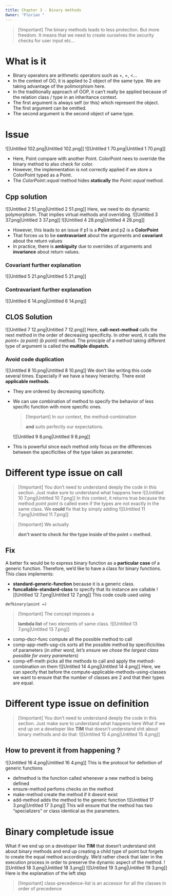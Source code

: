```yaml
---
title: Chapter 3 - Binary methods
Owner: "Florian "
---
```

> [!important] The binary methods leads to less protection. But more freedom. It means that we need to create ourselves the security checks for user input etc…
# What is it
- Binary operators are arithmetic operators such as +, =, <…
- In the context of OO, it is applied to 2 object of the same type. We are taking advantage of the polimorphism here.
- In the traditionally approach of OOP, it can’t really be applied because of the relation class / type in an inheritance context.
- The first argument is always self (or this) which represent the object. The first argument can be omitted.
- The second argument is the second object of same type.
# Issue
![[Untitled 102.png|Untitled 102.png]]
![[Untitled 1 70.png|Untitled 1 70.png]]
- Here, Point compare with another Point. ColorPoint nees to override the binary method to also check for color.
- However, the implementation is not correctly applied if we store a ColorPoint typed as a Point.
- The _ColorPoint::equal_ method hides **statically** the _Point::equal_ method.
## Cpp solution
![[Untitled 2 51.png|Untitled 2 51.png]]
Here, we need to do dynamic polymorphism. That implies virtual methods and overriding.
![[Untitled 3 37.png|Untitled 3 37.png]]
![[Untitled 4 28.png|Untitled 4 28.png]]
- However, this leads to an issue if p1 is a **Point** and p2 is a **ColorPoint**
- That forces us to be **contravariant** about the arguments and **covariant** about the return values
- In practice, there is **ambiguity** due to overrides of arguments and **invariance** about return values.
### Covariant further explanation
![[Untitled 5 21.png|Untitled 5 21.png]]
### Contravariant further explanation
![[Untitled 6 14.png|Untitled 6 14.png]]
  
## CLOS Solution
![[Untitled 7 12.png|Untitled 7 12.png]]
Here, **call-next-method** calls the next method in the order of decreasing specificity. In other word, it calls the _point= (a point) (b point)_ method.
The principle of a method taking different type of argument is called the **multiple dispatch.**
### Avoid code duplication
![[Untitled 8 10.png|Untitled 8 10.png]]
We don’t like writing this code several times. Especially if we have a heavy hierarchy.
There exist **applicable methods**.
- They are ordered by decreasing specificity.
- We can use combination of method to specify the behavior of less specific function with more specific ones.
    
    > [!important] In our context, the method-combination
    > 
    > **and** suits perfectly our expectations.
    
    ![[Untitled 9 8.png|Untitled 9 8.png]]
    
- This is powerful since each method only focus on the differences between the specificities of the type taken as parameter.
# Different type issue on call

> [!important] You don’t need to understand deeply the code in this section. Just make sure to understand what happens here
![[Untitled 10 7.png|Untitled 10 7.png]]
In this context, it returns true because the method _point point_ is called even if the types are not exactly in the same class.
We **could** fix that by simply adding
![[Untitled 11 7.png|Untitled 11 7.png]]

> [!important] We actually
> 
> **don’t want to check for the type inside of the point = method.**
## Fix
A better fix would be to express binary function as a **particular case** of a generic function. Therefore, we’d like to have a class for binary functions.
This class implements:
- **standard-generic-function** because it is a generic class.
- **funcallable-standard-class** to specify that its instance are callable
![[Untitled 12 7.png|Untitled 12 7.png]]
This code coulb used using
```Lisp
defbinary(point =)
```

> [!important] The concept imposes a
> 
> **lambda list** of two elements of same class.
![[Untitled 13 7.png|Untitled 13 7.png]]
- comp-dscr-func compute all the possible method to call
- comp-app-meth-usg-cls sorts all the possible method by specificicities of parameters (_in other word, let’s ensure we chose the largest class possible for every parameters_)
- comp-eff-meth picks all the methods to call and apply the method-combination on them
![[Untitled 14 4.png|Untitled 14 4.png]]
Here, we can specify that before the compute-applicable-methods-using-classes we want to ensure that the number of classes are 2 and that their types are equal.
  
# Different type issue on definition

> [!important] You don’t need to understand deeply the code in this section. Just make sure to understand what happens here
What if we end up on a developer like **TIM** that doesn’t understand shit about binary methods and do that:
![[Untitled 15 4.png|Untitled 15 4.png]]
## How to prevent it from happening ?
![[Untitled 16 4.png|Untitled 16 4.png]]
This is the protocol for definition of generic functions
- defmethod is the function called whenever a new method is being defined
- ensure-method perfoms checks on the method
- make-method create the method if it doesnt exist
- add-method adds the method to the generic function
![[Untitled 17 3.png|Untitled 17 3.png]]
This will ensure that the method has two “specializers” or class identical as the parameters.
# Binary completude issue
What if we end up on a developer like **TIM** that doesn’t understand shit about binary methods and end up creating a child type of point but forgets to create the equal method accordingly.
We’d rather check that later in the execution process in order to preserve the dynamic aspect of the method.
![[Untitled 18 3.png|Untitled 18 3.png]]
![[Untitled 19 3.png|Untitled 19 3.png]]
Here is the explanation of the left step

> [!important] class-precedence-list is an accessor for all the classes in order of precedence